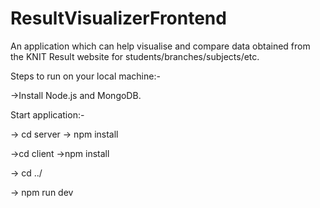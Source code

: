 # ResultVisualizerFrontend
An application which can help visualise and compare data obtained from the KNIT Result website for students/branches/subjects/etc.

Steps to run on your local machine:-

->Install Node.js and MongoDB.

Start application:- 

-> cd server
-> npm install

->cd client
->npm install

-> cd ../

-> npm run dev
